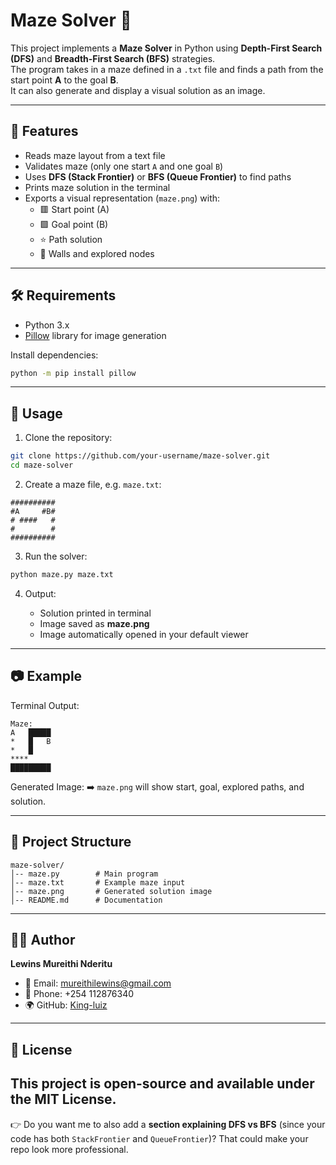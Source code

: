 
# Maze Solver 🧩

This project implements a **Maze Solver** in Python using **Depth-First Search (DFS)** and **Breadth-First Search (BFS)** strategies.  
The program takes in a maze defined in a `.txt` file and finds a path from the start point **A** to the goal **B**.  
It can also generate and display a visual solution as an image.

---

## 📌 Features
- Reads maze layout from a text file
- Validates maze (only one start `A` and one goal `B`)
- Uses **DFS (Stack Frontier)** or **BFS (Queue Frontier)** to find paths
- Prints maze solution in the terminal
- Exports a visual representation (`maze.png`) with:
  - 🟥 Start point (A)  
  - 🟩 Goal point (B)  
  - ⭐ Path solution  
  - 🔲 Walls and explored nodes

---

## 🛠 Requirements
- Python 3.x  
- [Pillow](https://pypi.org/project/pillow/) library for image generation  

Install dependencies:
```bash
python -m pip install pillow
````

---

## 🚀 Usage

1. Clone the repository:

```bash
git clone https://github.com/your-username/maze-solver.git
cd maze-solver
```

2. Create a maze file, e.g. `maze.txt`:

```
##########
#A     #B#
# ####   #
#        #
##########
```

3. Run the solver:

```bash
python maze.py maze.txt
```

4. Output:

   * Solution printed in terminal
   * Image saved as **maze.png**
   * Image automatically opened in your default viewer

---

## 📷 Example

Terminal Output:

```
Maze:
A   █████
*   █   B
*   █    
****     
█████████
```

Generated Image:
➡️ `maze.png` will show start, goal, explored paths, and solution.

---

## 📂 Project Structure

```
maze-solver/
│-- maze.py        # Main program
│-- maze.txt       # Example maze input
│-- maze.png       # Generated solution image
│-- README.md      # Documentation
```

---

## 👨‍💻 Author

**Lewins Mureithi Nderitu**

* 📧 Email: [mureithilewins@gmail.com](mailto:mureithilewins@gmail.com)
* 📱 Phone: +254 112876340
* 🌍 GitHub: [King-luiz](https://github.com/King-luiz)

---

## 📝 License

This project is open-source and available under the **MIT License**.
---

👉 Do you want me to also add a **section explaining DFS vs BFS** (since your code has both `StackFrontier` and `QueueFrontier`)? That could make your repo look more professional.
```
